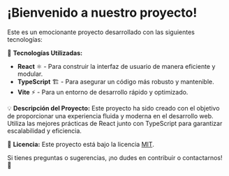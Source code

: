 # ¡Bienvenido a nuestro proyecto!

Este es un emocionante proyecto desarrollado con las siguientes tecnologías:

🚀 **Tecnologías Utilizadas:**
- **React** ⚛️ - Para construir la interfaz de usuario de manera eficiente y modular.
- **TypeScript** 🏗️ - Para asegurar un código más robusto y mantenible.
- **Vite** ⚡ - Para un entorno de desarrollo rápido y optimizado.

💡 **Descripción del Proyecto:**
Este proyecto ha sido creado con el objetivo de proporcionar una experiencia fluida y moderna en el desarrollo web. Utiliza las mejores prácticas de React junto con TypeScript para garantizar escalabilidad y eficiencia.

📜 **Licencia:**
Este proyecto está bajo la licencia [MIT](LICENSE).

Si tienes preguntas o sugerencias, ¡no dudes en contribuir o contactarnos! 🎉

